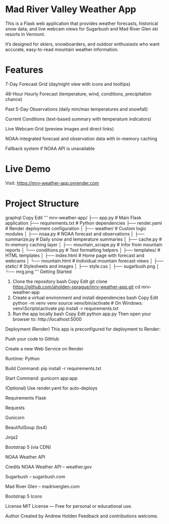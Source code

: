 # Mad River Valley Weather App
This is a Flask web application that provides weather forecasts, historical snow data, and live webcam views for Sugarbush and Mad River Glen ski resorts in Vermont.

It’s designed for skiers, snowboarders, and outdoor enthusiasts who want accurate, easy-to-read mountain weather information.

# Features
7-Day Forecast Grid (day/night view with icons and tooltips)

48-Hour Hourly Forecast (temperature, wind, conditions, precipitation chance)

Past 5-Day Observations (daily min/max temperatures and snowfall)

Current Conditions (text-based summary with temperature indicators)

Live Webcam Grid (preview images and direct links)

NOAA-integrated forecast and observation data with in-memory caching

Fallback system if NOAA API is unavailable

# Live Demo
Visit: https://mrv-weather-app.onrender.com

# Project Structure
graphql
Copy
Edit
'''
mrv-weather-app/
├── app.py                  # Main Flask application
├── requirements.txt        # Python dependencies
├── render.yaml             # Render deployment configuration
│
├── weather/                # Custom logic modules
│   ├── noaa.py             # NOAA forecast and observations
│   ├── summarize.py        # Daily snow and temperature summaries
│   ├── cache.py            # In-memory caching layer
│   ├── mountain_scrape.py  # Infor from mountain reports
│   └── conditions.py       # Text formatting helpers
│
├── templates/              # HTML templates
│   ├── index.html          # Home page with forecast and webcams
│   └── mountain.html       # Individual mountain forecast views
│
├── static/                 # Stylesheets and images
│   ├── style.css
│   ├── sugarbush.png
│   └── mrg.png
'''
Getting Started
1. Clone the repository
bash
Copy
Edit
git clone https://github.com/aholden-sprague/mrv-weather-app.git
cd mrv-weather-app
2. Create a virtual environment and install dependencies
bash
Copy
Edit
python -m venv venv
source venv/bin/activate        # On Windows: venv\Scripts\activate
pip install -r requirements.txt
3. Run the app locally
bash
Copy
Edit
python app.py
Then open your browser to: http://localhost:5000

Deployment (Render)
This app is preconfigured for deployment to Render:

Push your code to GitHub

Create a new Web Service on Render

Runtime: Python

Build Command: pip install -r requirements.txt

Start Command: gunicorn app:app

(Optional) Use render.yaml for auto-deploys

Requirements
Flask

Requests

Gunicorn

BeautifulSoup (bs4)

Jinja2

Bootstrap 5 (via CDN)

NOAA Weather API

Credits
NOAA Weather API – weather.gov

Sugarbush – sugarbush.com

Mad River Glen – madriverglen.com

Bootstrap 5 Icons

License
MIT License — Free for personal or educational use.

Author
Created by Andrew Holden
Feedback and contributions welcome.